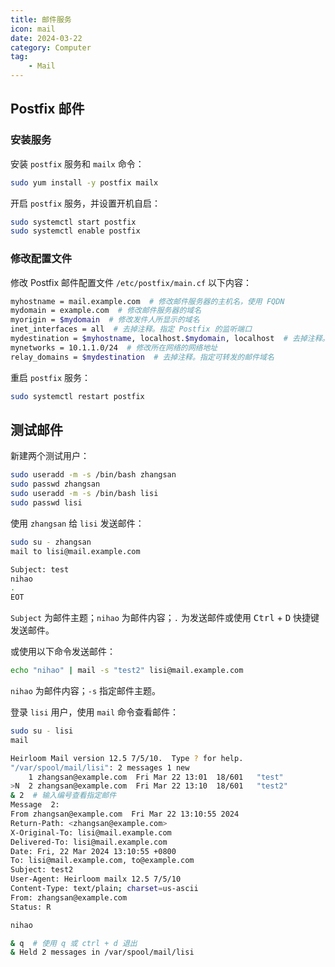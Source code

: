 ```yaml
---
title: 邮件服务
icon: mail
date: 2024-03-22
category: Computer
tag:
    - Mail
---
```


## Postfix 邮件

### 安装服务

安装 `postfix` 服务和 `mailx` 命令：

```bash
sudo yum install -y postfix mailx
```

开启 `postfix` 服务，并设置开机自启：

```bash
sudo systemctl start postfix
sudo systemctl enable postfix
```

### 修改配置文件

修改 Postfix 邮件配置文件 `/etc/postfix/main.cf` 以下内容：

```bash
myhostname = mail.example.com  # 修改邮件服务器的主机名，使用 FQDN
mydomain = example.com  # 修改邮件服务器的域名
myorigin = $mydomain  # 修改发件人所显示的域名
inet_interfaces = all  # 去掉注释。指定 Postfix 的监听端口
mydestination = $myhostname, localhost.$mydomain, localhost  # 去掉注释。允许哪些邮件地址在本地发送邮件
mynetworks = 10.1.1.0/24  # 修改所在网络的网络地址
relay_domains = $mydestination  # 去掉注释。指定可转发的邮件域名
```

重启 `postfix` 服务：

```bash
sudo systemctl restart postfix
```

## 测试邮件

新建两个测试用户：

```bash
sudo useradd -m -s /bin/bash zhangsan
sudo passwd zhangsan
sudo useradd -m -s /bin/bash lisi
sudo passwd lisi
```

使用 `zhangsan` 给 `lisi` 发送邮件：

```bash
sudo su - zhangsan
mail to lisi@mail.example.com

Subject: test
nihao
.
EOT
```

`Subject` 为邮件主题；`nihao` 为邮件内容；`.` 为发送邮件或使用 <kbd>Ctrl</kbd> + <kbd>D</kbd> 快捷键发送邮件。

或使用以下命令发送邮件：

```bash
echo "nihao" | mail -s "test2" lisi@mail.example.com
```

`nihao` 为邮件内容；`-s` 指定邮件主题。

登录 `lisi` 用户，使用 `mail` 命令查看邮件：

```bash
sudo su - lisi
mail

Heirloom Mail version 12.5 7/5/10.  Type ? for help.
"/var/spool/mail/lisi": 2 messages 1 new
    1 zhangsan@example.com  Fri Mar 22 13:01  18/601   "test"
>N  2 zhangsan@example.com  Fri Mar 22 13:10  18/601   "test2"
& 2  # 输入编号查看指定邮件
Message  2:
From zhangsan@example.com  Fri Mar 22 13:10:55 2024
Return-Path: <zhangsan@example.com>
X-Original-To: lisi@mail.example.com
Delivered-To: lisi@mail.example.com
Date: Fri, 22 Mar 2024 13:10:55 +0800
To: lisi@mail.example.com, to@example.com
Subject: test2
User-Agent: Heirloom mailx 12.5 7/5/10
Content-Type: text/plain; charset=us-ascii
From: zhangsan@example.com
Status: R

nihao

& q  # 使用 q 或 ctrl + d 退出
& Held 2 messages in /var/spool/mail/lisi
```
